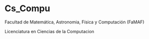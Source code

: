 # Cs_Compu
Facultad de Matemática, Astronomia, Física y Computación (FaMAF)

Licenciatura en Ciencias de la Computacion

